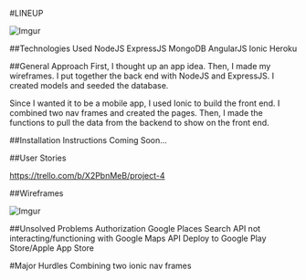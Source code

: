 #LINEUP

![Imgur](http://i.imgur.com/UYztadq.png)

##Technologies Used
NodeJS
ExpressJS
MongoDB
AngularJS
Ionic
Heroku

##General Approach
First, I thought up an app idea. Then, I made my wireframes. I put together the back end with NodeJS and ExpressJS. I created models and seeded the database.

Since I wanted it to be a mobile app, I used Ionic to build the front end. I combined two nav frames and created the pages. Then, I made the functions to pull the data from the backend to show on the front end.

##Installation Instructions
Coming Soon...

##User Stories

https://trello.com/b/X2PbnMeB/project-4

##Wireframes

![Imgur](http://i.imgur.com/CQ1rsqJ.png)

##Unsolved Problems
Authorization
Google Places Search API not interacting/functioning with Google Maps API
Deploy to Google Play Store/Apple App Store

#Major Hurdles
Combining two ionic nav frames
